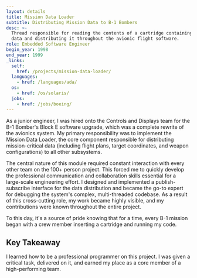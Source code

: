 ```yaml
---
layout: details
title: Mission Data Loader
subtitle: Distributing Mission Data to B-1 Bombers
desc: >-
  Thread responsible for reading the contents of a cartridge containing mission
  data and distributing it throughout the avionic flight software.
role: Embedded Software Engineer
begin_year: 1998
end_year: 1999
_links:
  self:
    href: /projects/mission-data-loader/
  languages:
    - href: /languages/ada/
  os:
    - href: /os/solaris/
  jobs:
    - href: /jobs/boeing/
---
```


As a junior engineer, I was hired onto the Controls and Displays team for the B-1 Bomber's Block E software upgrade, which was a complete rewrite of the avionics system. My primary responsibility was to implement the Mission Data Loader, the core component responsible for distributing mission-critical data (including flight plans, target coordinates, and weapon configurations) to all other subsystems.

The central nature of this module required constant interaction with every other team on the 100+ person project. This forced me to quickly develop the professional communication and collaboration skills essential for a large-scale engineering effort. I designed and implemented a publish-subscribe interface for the data distribution and became the go-to expert for debugging the system's complex, multi-threaded codebase. As a result of this cross-cutting role, my work became highly visible, and my contributions were known throughout the entire project.

To this day, it's a source of pride knowing that for a time, every B-1 mission began with a crew member inserting a cartridge and running my code.

## Key Takeaway

I learned how to be a professional programmer on this project. I was given a critical task, delivered on it, and earned my place as a core member of a high-performing team.
